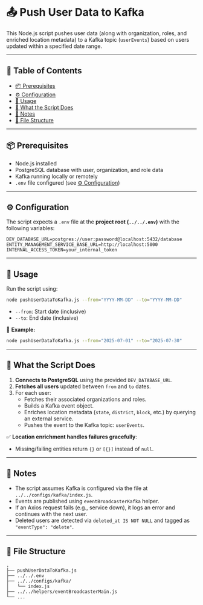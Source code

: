 # 📤 Push User Data to Kafka

This Node.js script pushes user data (along with organization, roles, and enriched location metadata) to a Kafka topic (`userEvents`) based on users updated within a specified date range.

---

## 🧾 Table of Contents

-   [📦 Prerequisites](#-prerequisites)
-   [⚙️ Configuration](#️-configuration)
-   [🚀 Usage](#-usage)
-   [📄 What the Script Does](#-what-the-script-does)
-   [📌 Notes](#-notes)
-   [📁 File Structure](#-file-structure)

---

## 📦 Prerequisites

-   Node.js installed
-   PostgreSQL database with user, organization, and role data
-   Kafka running locally or remotely
-   `.env` file configured (see [⚙️ Configuration](#️-configuration))

---

## ⚙️ Configuration

The script expects a `.env` file at the **project root (`../../.env`)** with the following variables:

```env
DEV_DATABASE_URL=postgres://user:password@localhost:5432/database
ENTITY_MANAGEMENT_SERVICE_BASE_URL=http://localhost:5000
INTERNAL_ACCESS_TOKEN=your_internal_token
```

---

## 🚀 Usage

Run the script using:

```bash
node pushUserDataToKafka.js --from="YYYY-MM-DD" --to="YYYY-MM-DD"
```

-   `--from`: Start date (inclusive)
-   `--to`: End date (inclusive)

📌 **Example:**

```bash
node pushUserDataToKafka.js --from="2025-07-01" --to="2025-07-30"
```

---

## 📄 What the Script Does

1. **Connects to PostgreSQL** using the provided `DEV_DATABASE_URL`.
2. **Fetches all users** updated between `from` and `to` dates.
3. For each user:
    - Fetches their associated organizations and roles.
    - Builds a Kafka event object.
    - Enriches location metadata (`state`, `district`, `block`, etc.) by querying an external service.
    - Pushes the event to the Kafka topic: `userEvents`.

✅ **Location enrichment handles failures gracefully**:

-   Missing/failing entities return `{}` or `[{}]` instead of `null`.

---

## 📌 Notes

-   The script assumes Kafka is configured via the file at `../../configs/kafka/index.js`.
-   Events are published using `eventBroadcasterKafka` helper.
-   If an Axios request fails (e.g., service down), it logs an error and continues with the next user.
-   Deleted users are detected via `deleted_at IS NOT NULL` and tagged as `"eventType": "delete"`.

---

## 📁 File Structure

```
.
├── pushUserDataToKafka.js
├── ../../.env
├── ../../configs/kafka/
│   └── index.js
├── ../../helpers/eventBroadcasterMain.js
└── ...
```
